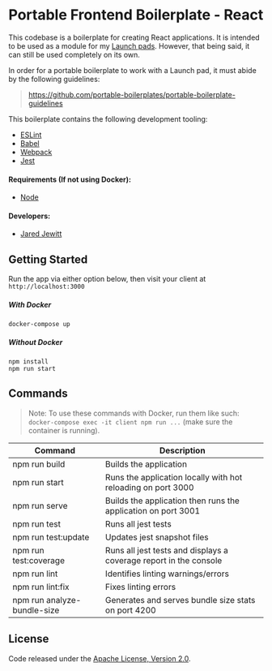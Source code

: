 # Portable Frontend Boilerplate - React

This codebase is a boilerplate for creating React applications. It is intended to be used as a module for 
my [Launch pads](https://github.com/launch-pads). However, that being said, it can still be used completely on its own.

In order for a portable boilerplate to work with a Launch pad, it must abide by the following guidelines:
> <https://github.com/portable-boilerplates/portable-boilerplate-guidelines>

This boilerplate contains the following development tooling:

- [ESLint](https://eslint.org/)
- [Babel](https://babeljs.io/)
- [Webpack](https://nodemon.io/)
- [Jest](https://jestjs.io/)

#### Requirements (If not using Docker):

- [Node](https://nodejs.org/en/)

#### Developers:

- [Jared Jewitt](https://jared-jewitt.github.io/)

## Getting Started

Run the app via either option below, then visit your client at `http://localhost:3000`

##### With Docker
 
 ```
 docker-compose up
 ```

##### Without Docker

```
npm install
npm run start
```

## Commands

> Note: To use these commands with Docker, run them like such: \
> `docker-compose exec -it client npm run ...` (make sure the container is running).

| Command                     | Description                                                        |
|-----------------------------|--------------------------------------------------------------------|
| npm run build               | Builds the application                                             |
| npm run start               | Runs the application locally with hot reloading on port 3000       |
| npm run serve               | Builds the application then runs the application on port 3001      |
| npm run test                | Runs all jest tests                                                |
| npm run test:update         | Updates jest snapshot files                                        |
| npm run test:coverage       | Runs all jest tests and displays a coverage report in the console  |
| npm run lint                | Identifies linting warnings/errors                                 |
| npm run lint:fix            | Fixes linting errors                                               |
| npm run analyze-bundle-size | Generates and serves bundle size stats on port 4200                |

## License

Code released under the [Apache License, Version 2.0](LICENSE).
